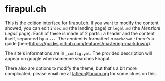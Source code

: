 # firapul.ch

This is the edition interface for [firapul.ch](http://firapul.ch). If you want to modify the content showed, you can edit `index.md` (the landing page) or `legal.md` (the _Menzioni Legali_ page). Each of these is made of 2 parts : a header and the content itself, separated by a `---`. The content is formatted in `markdown` ; there's a guide [here(https://guides.github.com/features/mastering-markdown/).

The site's informations are in `_config.yml`. The provided description will appear on google when someone searches Firapul.

There also are options to modify the theme, but that's a bit more complicated, please email me at lafleur@boum.org for some clues on this.
